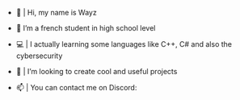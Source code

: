 - 👋 | Hi, my name is Wayz

- 👀 I’m a french student in high school level
- 💻 | I actually learning some languages like C++, C# and also the cybersecurity
- 💞️ | I’m looking to create cool and useful projects 
- 📫 | You can contact me on Discord: 
